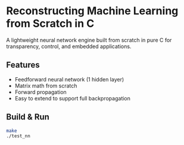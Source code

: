 # Reconstructing Machine Learning from Scratch in C

A lightweight neural network engine built from scratch in pure C for transparency, control, and embedded applications.

## Features

- Feedforward neural network (1 hidden layer)
- Matrix math from scratch
- Forward propagation
- Easy to extend to support full backpropagation

## Build & Run

```bash
make
./test_nn
